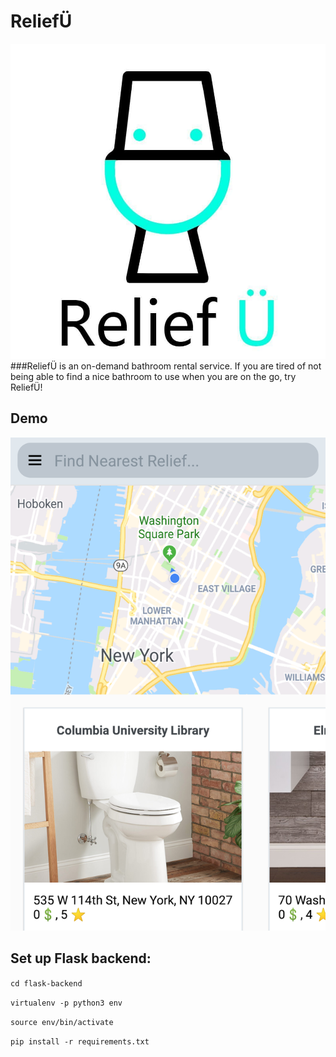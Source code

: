 # ReliefÜ

<img src="assets/logo.jpg" />
###ReliefÜ is an on-demand bathroom rental service. If you are tired of not being able to find a nice bathroom to use when you are on the go, try ReliefÜ!

## Demo

<img src="assets/demo1.png" />

## Set up Flask backend: 
`cd flask-backend`

`virtualenv -p python3 env`

`source env/bin/activate`

`pip install -r requirements.txt`

